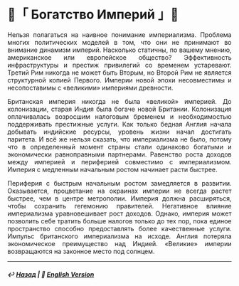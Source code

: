 # 👑「 Богатство Империй 」👑

<p align="justify">Нельзя полагаться на наивное понимание империализма. Проблема многих политических моделей в том, что они не принимают во внимание динамизм империй. Насколько статичны, по вашему мнению, американское или европейское общество? Эффективность инфраструктуры и престиж привилегий со временем устаревают. Третий Рим никогда не может быть Вторым, но Второй Рим не является структурной копией Первого. Империи новой эпохи несовместимы и несопоставимы с «великими» империями древности.</p>

<p align="justify">Британская империя никогда не была «великой» империей. До колонизации, старая Индия была богаче новой Британии. Колонизация оплачивалась возросшим налоговым бременем и необходимостью поддерживать престижные услуги. Как только бедная Англия начала добывать индийские ресурсы, уровень жизни начал достигать паритета. И всё же нельзя сказать, что империализма не было, потому что в определенный момент страны стали одинаково богатыми и экономически равноправными партнерами. Равенство роста доходов между империей и периферией совместимо с империализмом. Империя с медленным начальным ростом начинает расти быстрее. </p>

<p align="justify">Периферия с быстрым начальным ростом замедляется в развитии. Оказывается, процветание на окраинах империи не всегда растет быстрее, чем в центре метрополии. Империя должна расширяться, чтобы сохранить гегемонию правителей. Негативное влияние империализма уравновешивает рост доходов. Однако, империя может позволить себе тратить больше налогов только до тех пор, пока единое пространство способно предоставлять более качественные услуги. Импульс британского империализма на исходе. Англия потеряла экономическое преимущество над Индией. «Великие» империи возвращаются на законное место под солнцем.</p>

***

##### ↩️ [Назад](index-2.md) | 🗽 [English Version](wealth_of_empires.md)

